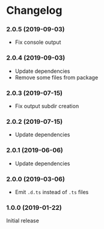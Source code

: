 Changelog
===

### 2.0.5 (2019-09-03)

- Fix console output

### 2.0.4 (2019-09-03)

- Update dependencies
- Remove some files from package

### 2.0.3 (2019-07-15)

- Fix output subdir creation

### 2.0.2 (2019-07-15)

- Update dependencies

### 2.0.1 (2019-06-06)

- Update dependencies

### 2.0.0 (2019-03-06)

- Emit `.d.ts` instead of `.ts` files

### 1.0.0 (2019-01-22)

Initial release